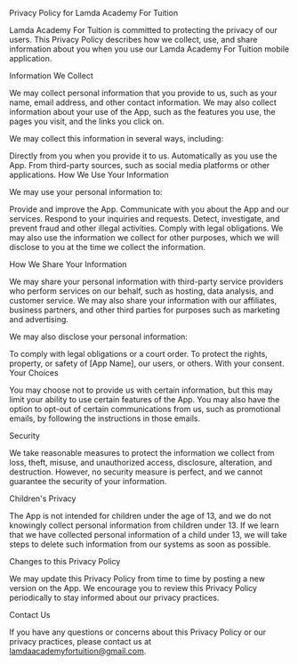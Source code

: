 

Privacy Policy for Lamda Academy For Tuition

Lamda Academy For Tuition is committed to protecting the privacy of our users. This Privacy Policy describes how we collect, use, and share information about you when you use our Lamda Academy For Tuition mobile application.

Information We Collect

We may collect personal information that you provide to us, such as your name, email address, and other contact information. We may also collect information about your use of the App, such as the features you use, the pages you visit, and the links you click on.

We may collect this information in several ways, including:

Directly from you when you provide it to us.
Automatically as you use the App.
From third-party sources, such as social media platforms or other applications.
How We Use Your Information

We may use your personal information to:

Provide and improve the App.
Communicate with you about the App and our services.
Respond to your inquiries and requests.
Detect, investigate, and prevent fraud and other illegal activities.
Comply with legal obligations.
We may also use the information we collect for other purposes, which we will disclose to you at the time we collect the information.

How We Share Your Information

We may share your personal information with third-party service providers who perform services on our behalf, such as hosting, data analysis, and customer service. We may also share your information with our affiliates, business partners, and other third parties for purposes such as marketing and advertising.

We may also disclose your personal information:

To comply with legal obligations or a court order.
To protect the rights, property, or safety of [App Name], our users, or others.
With your consent.
Your Choices

You may choose not to provide us with certain information, but this may limit your ability to use certain features of the App. You may also have the option to opt-out of certain communications from us, such as promotional emails, by following the instructions in those emails.

Security

We take reasonable measures to protect the information we collect from loss, theft, misuse, and unauthorized access, disclosure, alteration, and destruction. However, no security measure is perfect, and we cannot guarantee the security of your information.

Children's Privacy

The App is not intended for children under the age of 13, and we do not knowingly collect personal information from children under 13. If we learn that we have collected personal information of a child under 13, we will take steps to delete such information from our systems as soon as possible.

Changes to this Privacy Policy

We may update this Privacy Policy from time to time by posting a new version on the App. We encourage you to review this Privacy Policy periodically to stay informed about our privacy practices.

Contact Us

If you have any questions or concerns about this Privacy Policy or our privacy practices, please contact us at lamdaacademyfortuition@gmail.com.
